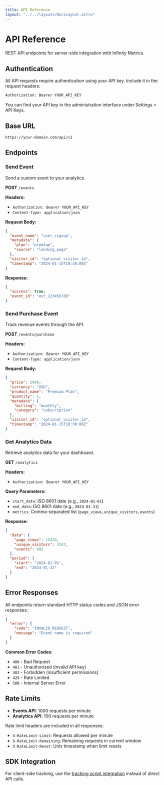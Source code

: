 ```yaml
---
title: API Reference
layout: "../../layouts/DocsLayout.astro"
---
```


# API Reference

REST API endpoints for server-side integration with Infinity Metrics.

## Authentication

All API requests require authentication using your API key. Include it in the request headers:

```bash
Authorization: Bearer YOUR_API_KEY
```

You can find your API key in the administration interface under Settings > API Keys.

## Base URL

```
https://your-domain.com/api/v1
```

## Endpoints

### Send Event

Send a custom event to your analytics.

**POST** `/events`

**Headers:**
- `Authorization: Bearer YOUR_API_KEY`
- `Content-Type: application/json`

**Request Body:**
```json
{
  "event_name": "user_signup",
  "metadata": {
    "plan": "premium",
    "source": "landing_page"
  },
  "visitor_id": "optional_visitor_id",
  "timestamp": "2024-01-15T10:30:00Z"
}
```

**Response:**
```json
{
  "success": true,
  "event_id": "evt_123456789"
}
```

### Send Purchase Event

Track revenue events through the API.

**POST** `/events/purchase`

**Headers:**
- `Authorization: Bearer YOUR_API_KEY`
- `Content-Type: application/json`

**Request Body:**
```json
{
  "price": 2999,
  "currency": "USD",
  "product_name": "Premium Plan",
  "quantity": 1,
  "metadata": {
    "billing": "monthly",
    "category": "subscription"
  },
  "visitor_id": "optional_visitor_id",
  "timestamp": "2024-01-15T10:30:00Z"
}
```

### Get Analytics Data

Retrieve analytics data for your dashboard.

**GET** `/analytics`

**Headers:**
- `Authorization: Bearer YOUR_API_KEY`

**Query Parameters:**
- `start_date`: ISO 8601 date (e.g., `2024-01-01`)
- `end_date`: ISO 8601 date (e.g., `2024-01-31`)
- `metrics`: Comma-separated list (`page_views,unique_visitors,events`)

**Response:**
```json
{
  "data": {
    "page_views": 15420,
    "unique_visitors": 3247,
    "events": 892
  },
  "period": {
    "start": "2024-01-01",
    "end": "2024-01-31"
  }
}
```

## Error Responses

All endpoints return standard HTTP status codes and JSON error responses:

```json
{
  "error": {
    "code": "INVALID_REQUEST",
    "message": "Event name is required"
  }
}
```

**Common Error Codes:**
- `400` - Bad Request
- `401` - Unauthorized (invalid API key)
- `403` - Forbidden (insufficient permissions)
- `429` - Rate Limited
- `500` - Internal Server Error

## Rate Limits

- **Events API**: 1000 requests per minute
- **Analytics API**: 100 requests per minute

Rate limit headers are included in all responses:
- `X-RateLimit-Limit`: Requests allowed per minute
- `X-RateLimit-Remaining`: Remaining requests in current window
- `X-RateLimit-Reset`: Unix timestamp when limit resets

## SDK Integration

For client-side tracking, use the [tracking script integration](/docs/integrations/generic) instead of direct API calls.